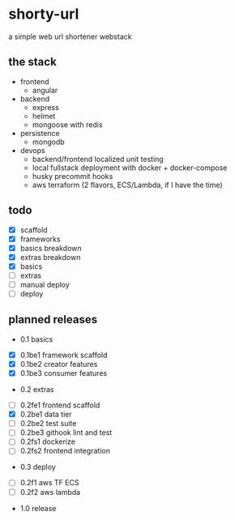 # shorty-url

a simple web url shortener webstack

## the stack

- frontend
    - angular
- backend
    - express
    - helmet
    - mongoose with redis
- persistence
    - mongodb
- devops
    - backend/frontend localized unit testing
    - local fullstack deployment with docker + docker-compose
    - husky precommit hooks
    - aws terraform (2 flavors, ECS/Lambda, if I have the time)


## todo

- [x] scaffold
- [x] frameworks
- [x] basics breakdown
- [x] extras breakdown
- [x] basics
- [ ] extras
- [ ] manual deploy
- [ ] deploy

## planned releases

- 0.1 basics
- [x] 0.1be1 framework scaffold
- [x] 0.1be2 creator features
- [x] 0.1be3 consumer features
- 0.2 extras
- [ ] 0.2fe1 frontend scaffold
- [x] 0.2be1 data tier
- [ ] 0.2be2 test suite
- [ ] 0.2be3 githook lint and test
- [ ] 0.2fs1 dockerize
- [ ] 0.2fs2 frontend integration
- 0.3 deploy
- [ ] 0.2f1 aws TF ECS
- [ ] 0.2f2 aws lambda
- 1.0 release